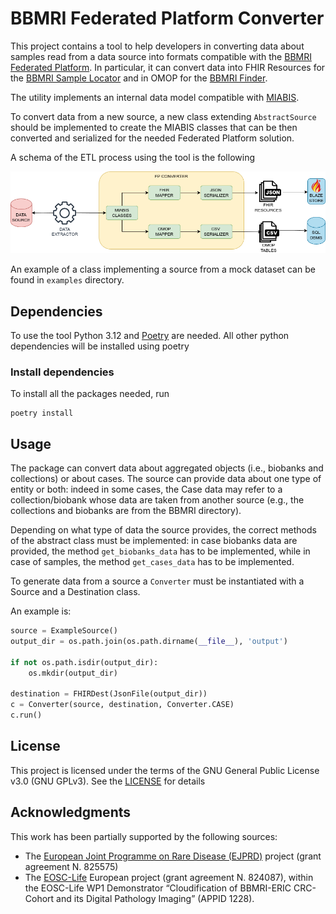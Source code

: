 # BBMRI Federated Platform Converter 

This project contains a tool to help developers in converting data about samples read from a data source into formats compatible
with the [BBMRI Federated Platform](https://www.bbmri-eric.eu/federated-platform/). In particular, it can convert data into FHIR Resources for the 
[BBMRI Sample Locator](https://locator.bbmri-eric.eu/) and in OMOP for the [BBMRI Finder](https://finder.bbmri-eric.eu/). 

The utility implements an internal data model compatible with [MIABIS](https://github.com/BBMRI-ERIC/miabis).

To convert data from a new source, a new class extending `AbstractSource` should be implemented to create the MIABIS
classes that can be then converted and serialized for the needed Federated Platform solution.

A schema of the ETL process using the tool is the following

![ETL PROCESS](images/etl_process.png)

An example of a class implementing a source from a mock dataset can be found in `examples` directory.

## Dependencies

To use the tool Python 3.12 and [Poetry](https://python-poetry.org/) are needed. All other python dependencies will 
be installed using poetry

### Install dependencies

To install all the packages needed, run

```commandline
poetry install
```

## Usage
The package can convert data about aggregated objects (i.e., biobanks and collections) or about cases.
The source can provide data about one type of entity or both: indeed in some cases, the Case data may refer to a 
collection/biobank whose data are taken from another source (e.g., the collections and biobanks are from the 
BBMRI directory). 

Depending on what type of data the source provides, the correct methods of the abstract class must be implemented:
in case biobanks data are provided, the method `get_biobanks_data` has to be implemented, while in case of samples,
the method `get_cases_data` has to be implemented. 

To generate data from a source a `Converter` must be instantiated with a Source and a Destination class. 

An example is:

```python
source = ExampleSource()
output_dir = os.path.join(os.path.dirname(__file__), 'output')

if not os.path.isdir(output_dir):
    os.mkdir(output_dir)

destination = FHIRDest(JsonFile(output_dir))
c = Converter(source, destination, Converter.CASE)
c.run()
```

## License 

This project is licensed under the terms of the GNU General Public License v3.0 (GNU GPLv3). See the [LICENSE](LICENSE) for details

## Acknowledgments

This work has been partially supported by the following sources:
 * The [European Joint Programme on Rare Disease (EJPRD)](https://www.ejprarediseases.org/) project (grant agreement N. 825575)
 * The [EOSC-Life](https://www.eosc-life.eu/) European project (grant agreement N. 824087), within the EOSC-Life WP1 Demonstrator “Cloudification of BBMRI-ERIC CRC-Cohort and its Digital Pathology Imaging” (APPID 1228).

